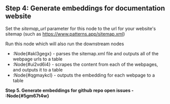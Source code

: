 ## Step 4: Generate embeddings for documentation website

Set the *sitemap_url* parameter for this node to the url for your 
website's sitemap (such as https://www.patterns.app/sitemap.xml)

Run this node which will also run the downstream nodes
- :Node{#akl3gegx} - parses the sitemap.xml file and outputs all of the webpage urls to a table
- :Node{#ui2vd6i4} - scrapes the content from each of the webpages, and outputs it to a table 
- :Node{#qgmaykcl} - outputs the embedding for each webpage to a table


__Step 5. Generate embeddings for github repo open issues - :Node{#5gm67t4w}__
